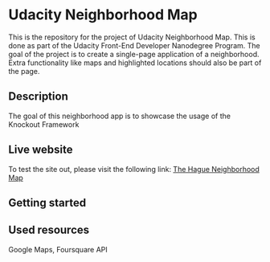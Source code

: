 # Udacity Neighborhood Map
This is the repository for the project of Udacity Neighborhood Map. This is done as part of the Udacity Front-End Developer Nanodegree Program. The goal of the project is to create a single-page application of a neighborhood. Extra functionality like maps and highlighted locations should also be part of the page. 

## Description
The goal of this neighborhood app is to showcase the usage of the Knockout Framework 

## Live website
To test the site out, please visit the following link: [The Hague Neighborhood Map](https://duncanlew.github.io/frontend-nanodegree-arcade-game/index.html)


## Getting started

## Used resources
Google Maps, Foursquare API
